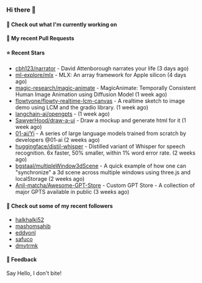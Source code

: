 ### Hi there 👋

#### 👷 Check out what I'm currently working on

#### 🔨 My recent Pull Requests


#### ⭐ Recent Stars

- [cbh123/narrator](https://github.com/cbh123/narrator) - David Attenborough narrates your life (3 days ago)
- [ml-explore/mlx](https://github.com/ml-explore/mlx) - MLX: An array framework for Apple silicon (4 days ago)
- [magic-research/magic-animate](https://github.com/magic-research/magic-animate) - MagicAnimate: Temporally Consistent Human Image Animation using Diffusion Model (1 week ago)
- [flowtyone/flowty-realtime-lcm-canvas](https://github.com/flowtyone/flowty-realtime-lcm-canvas) - A realtime sketch to image demo using LCM and the gradio library.  (1 week ago)
- [langchain-ai/opengpts](https://github.com/langchain-ai/opengpts) -  (1 week ago)
- [SawyerHood/draw-a-ui](https://github.com/SawyerHood/draw-a-ui) - Draw a mockup and generate html for it (1 week ago)
- [01-ai/Yi](https://github.com/01-ai/Yi) - A series of large language models trained from scratch by developers @01-ai (2 weeks ago)
- [huggingface/distil-whisper](https://github.com/huggingface/distil-whisper) - Distilled variant of Whisper for speech recognition. 6x faster, 50% smaller, within 1% word error rate. (2 weeks ago)
- [bgstaal/multipleWindow3dScene](https://github.com/bgstaal/multipleWindow3dScene) - A quick example of how one can &#34;synchronize&#34; a 3d scene across multiple windows using three.js and localStorage (2 weeks ago)
- [Anil-matcha/Awesome-GPT-Store](https://github.com/Anil-matcha/Awesome-GPT-Store) - Custom GPT Store - A collection of major GPTS available in public (3 weeks ago)

#### 👯 Check out some of my recent followers

- [halkhalki52](https://github.com/halkhalki52)
- [mashomsahib](https://github.com/mashomsahib)
- [eddyonl](https://github.com/eddyonl)
- [safuco](https://github.com/safuco)
- [dmytrmk](https://github.com/dmytrmk)

#### 💬 Feedback

Say Hello, I don't bite!